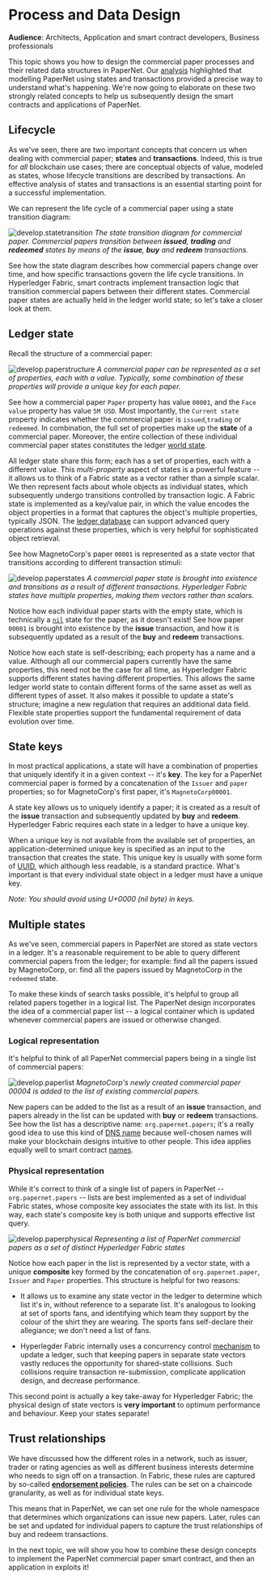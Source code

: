 # Process and Data Design

**Audience**: Architects, Application and smart contract developers, Business
professionals

This topic shows you how to design the commercial paper processes and their
related data structures in PaperNet. Our [analysis](./analysis.html) highlighted
that modelling PaperNet using states and transactions provided a precise way to
understand what's happening. We're now going to elaborate on these two strongly
related concepts to help us subsequently design the smart contracts and
applications of PaperNet.

## Lifecycle

As we've seen, there are two important concepts that concern us when dealing
with commercial paper; **states** and **transactions**. Indeed, this is true for
*all* blockchain use cases; there are conceptual objects of value, modeled as
states, whose lifecycle transitions are described by transactions. An effective
analysis of states and transactions is an essential starting point for a
successful implementation.

We can represent the life cycle of a commercial paper using a state transition
diagram:

![develop.statetransition](./develop.diagram.4.png) *The state transition
diagram for commercial paper. Commercial papers transition between **issued**,
**trading** and **redeemed** states by means of the **issue**, **buy** and
**redeem** transactions.*

See how the state diagram describes how commercial papers change over time, and
how specific transactions govern the life cycle transitions. In Hyperledger
Fabric, smart contracts implement transaction logic that transition commercial
papers between their different states. Commercial paper states are actually held
in the ledger world state; so let's take a closer look at them.

## Ledger state

Recall the structure of a commercial paper:

![develop.paperstructure](./develop.diagram.5.png) *A commercial paper can be
represented as a set of properties, each with a value. Typically, some
combination of these properties will provide a unique key for each paper.*

See how a commercial paper `Paper` property has value `00001`, and the `Face
value` property has value `5M USD`. Most importantly, the `Current state`
property indicates whether the commercial paper is `issued`,`trading` or
`redeemed`. In combination, the full set of properties make up the **state** of
a commercial paper. Moreover, the entire collection of these individual
commercial paper states constitutes the ledger
[world state](../ledger/ledger.html#world-state).

All ledger state share this form; each has a set of properties, each with a
different value. This *multi-property* aspect of states is a powerful feature --
it allows us to think of a Fabric state as a vector rather than a simple scalar.
We then represent facts about whole objects as individual states, which
subsequently undergo transitions controlled by transaction logic. A Fabric state
is implemented as a key/value pair, in which the value encodes the object
properties in a format that captures the object's multiple properties, typically
JSON. The [ledger
database](../ledger/ledger.html#ledger-world-state-database-options) can support
advanced query operations against these properties, which is very helpful for
sophisticated object retrieval.

See how MagnetoCorp's paper `00001` is represented as a state vector that
transitions according to different transaction stimuli:

![develop.paperstates](./develop.diagram.6.png) *A commercial paper state is
brought into existence and transitions as a result of different transactions.
Hyperledger Fabric states have multiple properties, making them vectors rather
than scalars.*

Notice how each individual paper starts with the empty state, which is
technically a [`nil`](https://en.wikipedia.org/wiki/Null_(SQL)) state for the
paper, as it doesn't exist! See how paper `00001` is brought into existence by
the **issue** transaction, and how it is subsequently updated as a result of the
**buy** and **redeem** transactions.

Notice how each state is self-describing; each property has a name and a value.
Although all our commercial papers currently have the same properties, this need
not be the case for all time, as Hyperledger Fabric supports different states
having different properties. This allows the same ledger world state to contain
different forms of the same asset as well as different types of asset. It also
makes it possible to update a state's structure; imagine a new regulation that
requires an additional data field. Flexible state properties support the
fundamental requirement of data evolution over time.

## State keys

In most practical applications, a state will have a combination of properties
that uniquely identify it in a given context -- it's **key**. The key for a
PaperNet commercial paper is formed by a concatenation of the `Issuer` and
`paper` properties; so for MagnetoCorp's first paper, it's `MagnetoCorp00001`.

A state key allows us to uniquely identify a paper; it is created as a result
of the **issue** transaction and subsequently updated by **buy** and **redeem**.
Hyperledger Fabric requires each state in a ledger to have a unique key.

When a unique key is not available from the available set of properties, an
application-determined unique key is specified as an input to the transaction
that creates the state. This unique key is usually with some form of
[UUID](https://en.wikipedia.org/wiki/Universally_unique_identifier), which
although less readable, is a standard practice. What's important is that every
individual state object in a ledger must have a unique key.

_Note: You should avoid using U+0000 (nil byte) in keys._

## Multiple states

As we've seen, commercial papers in PaperNet are stored as state vectors in a
ledger. It's a reasonable requirement to be able to query different commercial
papers from the ledger; for example: find all the papers issued by MagnetoCorp,
or: find all the papers issued by MagnetoCorp in the `redeemed` state.

To make these kinds of search tasks possible, it's helpful to group all related
papers together in a logical list. The PaperNet design incorporates the idea of
a commercial paper list -- a logical container which is updated whenever
commercial papers are issued or otherwise changed.

### Logical representation

It's helpful to think of all PaperNet commercial papers being in a single list
of commercial papers:

![develop.paperlist](./develop.diagram.7.png) *MagnetoCorp's
newly created commercial  paper 00004 is added to the list of existing
commercial papers.*

New papers can be added to the list as a result of an **issue** transaction, and
papers already in the list can be updated with **buy** or **redeem**
transactions. See how the list has a descriptive name: `org.papernet.papers`;
it's a really good idea to use this kind of [DNS
name](https://en.wikipedia.org/wiki/Domain_Name_System) because well-chosen
names will make your blockchain designs intuitive to other people. This idea
applies equally well to smart contract [names](./contractname.html).

### Physical representation

While it's correct to think of a single list of papers in PaperNet --
`org.papernet.papers` -- lists are best implemented as a set of individual
Fabric states, whose composite key associates the state with its list. In this
way, each state's composite key is both unique and supports effective list query.

![develop.paperphysical](./develop.diagram.8.png) *Representing a list of
PaperNet commercial papers as a set of distinct Hyperledger Fabric states*

Notice how each paper in the list is represented by a vector state, with a
unique **composite** key formed by the concatenation of `org.papernet.paper`,
`Issuer` and `Paper` properties. This structure is helpful for two reasons:

  * It allows us to examine any state vector in the ledger to determine which
    list it's in, without reference to a separate list. It's analogous to
    looking at set of sports fans, and identifying which team they support by
    the colour of the shirt they are wearing. The sports fans self-declare their
    allegiance; we don't need a list of fans.


  * Hyperlegder Fabric internally uses a concurrency control
    [mechanism](../arch-deep-dive.html#the-endorsing-peer-simulates-a-transaction-and-produces-an-endorsement-signature)
    to update a ledger, such that keeping papers in separate state vectors vastly
    reduces the opportunity for shared-state collisions. Such collisions require
    transaction re-submission, complicate application design, and decrease
    performance.

This second point is actually a key take-away for Hyperledger Fabric; the
physical design of state vectors is **very important** to optimum performance
and behaviour. Keep your states separate!

## Trust relationships

We have discussed how the different roles in a network, such as issuer, trader
or rating agencies as well as different business interests determine who needs
to sign off on a transaction. In Fabric, these rules are captured by so-called
[**endorsement policies**](endorsementpolicies.html). The rules can be set on
a chaincode granularity, as well as for individual state keys.

This means that in PaperNet, we can set one rule for the whole namespace that
determines which organizations can issue new papers. Later, rules can be set
and updated for individual papers to capture the trust relationships of buy
and redeem transactions.


In the next topic, we will show you how to combine these design concepts to
implement the PaperNet commercial paper smart contract, and then an application
in exploits it!

<!--- Licensed under Creative Commons Attribution 4.0 International License
https://creativecommons.org/licenses/by/4.0/ -->
